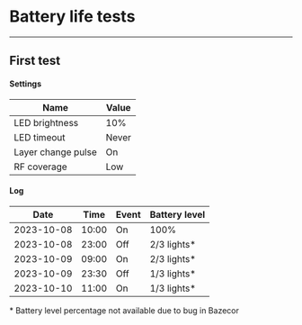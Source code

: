 # Battery life tests

---

## First test
#### Settings
| Name               | Value |
|--------------------|-------|
| LED brightness     | 10%   |
| LED timeout        | Never |
| Layer change pulse | On    |
| RF coverage        | Low   |

#### Log
| Date       | Time  | Event | Battery level |
|------------|-------|-------|---------------|
| 2023-10-08 | 10:00 | On    | 100%          |
| 2023-10-08 | 23:00 | Off   | 2/3 lights*   |
| 2023-10-09 | 09:00 | On    | 2/3 lights*   |
| 2023-10-09 | 23:30 | Off   | 1/3 lights*   |
| 2023-10-10 | 11:00 | On    | 1/3 lights*   |

\* Battery level percentage not available due to bug in Bazecor
